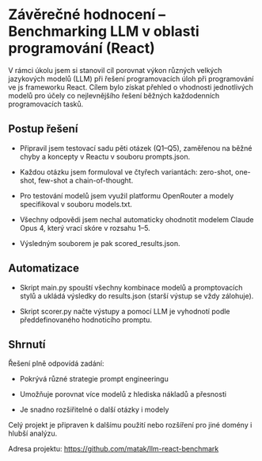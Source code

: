 Závěrečné hodnocení – Benchmarking LLM v oblasti programování (React)
=====================================================================

V rámci úkolu jsem si stanovil cíl porovnat výkon různých velkých jazykových modelů (LLM) při řešení programovacích úloh při programování ve js frameworku React. Cílem bylo získat přehled o vhodnosti jednotlivých modelů pro účely co nejlevnějšího řešení běžných každodenních programovacích tasků.

Postup řešení
-------------

- Připravil jsem testovací sadu pěti otázek (Q1–Q5), zaměřenou na běžné chyby a koncepty v Reactu v souboru prompts.json.
 
- Každou otázku jsem formuloval ve čtyřech variantách: zero-shot, one-shot, few-shot a chain-of-thought.

- Pro testování modelů jsem využil platformu OpenRouter a modely specifikoval v souboru models.txt.

- Všechny odpovědi jsem nechal automaticky ohodnotit modelem Claude Opus 4, který vrací skóre v rozsahu 1–5.

- Výsledným souborem je pak scored_results.json.

Automatizace
------------

- Skript main.py spouští všechny kombinace modelů a promptovacích stylů a ukládá výsledky do results.json (starší výstup se vždy zálohuje).

- Skript scorer.py načte výstupy a pomocí LLM je vyhodnotí podle předdefinovaného hodnoticího promptu.

Shrnutí
-------

Řešení plně odpovídá zadání:

- Pokrývá různé strategie prompt engineeringu

- Umožňuje porovnat více modelů z hlediska nákladů a přesnosti

- Je snadno rozšiřitelné o další otázky i modely

Celý projekt je připraven k dalšímu použití nebo rozšíření pro jiné domény i hlubší analýzu.

Adresa projektu: https://github.com/matak/llm-react-benchmark

